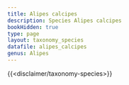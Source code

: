 ```yaml
---
title: Alipes calcipes
description: Species Alipes calcipes
bookHidden: true
type: page
layout: taxonomy_species
datafile: alipes_calcipes
genus: Alipes
---
```


{{<disclaimer/taxonomy-species>}}